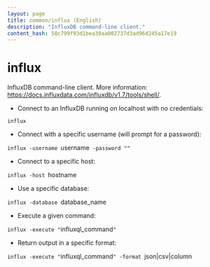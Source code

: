 ```yaml
---
layout: page
title: common/influx (English)
description: "InfluxDB command-line client."
content_hash: 58c799f93d1bea39aa002737d3ad96d245a17e19
---
```

# influx

InfluxDB command-line client.
More information: <https://docs.influxdata.com/influxdb/v1.7/tools/shell/>.

- Connect to an InfluxDB running on localhost with no credentials:

`influx`

- Connect with a specific username (will prompt for a password):

`influx -username `<span class="tldr-var badge badge-pill bg-dark-lm bg-white-dm text-white-lm text-dark-dm font-weight-bold">username</span>` -password ""`

- Connect to a specific host:

`influx -host `<span class="tldr-var badge badge-pill bg-dark-lm bg-white-dm text-white-lm text-dark-dm font-weight-bold">hostname</span>

- Use a specific database:

`influx -database `<span class="tldr-var badge badge-pill bg-dark-lm bg-white-dm text-white-lm text-dark-dm font-weight-bold">database_name</span>

- Execute a given command:

`influx -execute "`<span class="tldr-var badge badge-pill bg-dark-lm bg-white-dm text-white-lm text-dark-dm font-weight-bold">influxql_command</span>`"`

- Return output in a specific format:

`influx -execute "`<span class="tldr-var badge badge-pill bg-dark-lm bg-white-dm text-white-lm text-dark-dm font-weight-bold">influxql_command</span>`" -format `<span class="tldr-var badge badge-pill bg-dark-lm bg-white-dm text-white-lm text-dark-dm font-weight-bold">json|csv|column</span>
